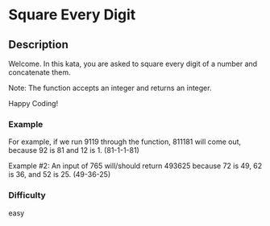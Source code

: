 # Square Every Digit

## Description

Welcome. In this kata, you are asked to square every digit of a number and concatenate them.

Note: The function accepts an integer and returns an integer.

Happy Coding!

### Example

For example, if we run 9119 through the function, 811181 will come out, because 92 is 81 and 12 is 1. (81-1-1-81)

Example #2: An input of 765 will/should return 493625 because 72 is 49, 62 is 36, and 52 is 25. (49-36-25)

### Difficulty

easy
